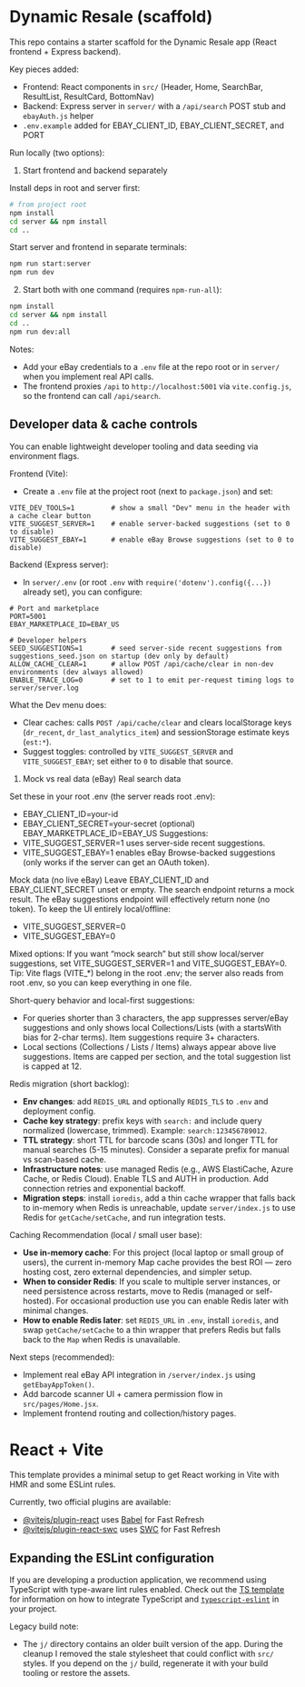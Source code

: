 # Dynamic Resale (scaffold)

This repo contains a starter scaffold for the Dynamic Resale app (React frontend + Express backend).

Key pieces added:
- Frontend: React components in `src/` (Header, Home, SearchBar, ResultList, ResultCard, BottomNav)
- Backend: Express server in `server/` with a `/api/search` POST stub and `ebayAuth.js` helper
- `.env.example` added for EBAY_CLIENT_ID, EBAY_CLIENT_SECRET, and PORT

Run locally (two options):

1) Start frontend and backend separately

Install deps in root and server first:

```bash
# from project root
npm install
cd server && npm install
cd ..
```

Start server and frontend in separate terminals:

```bash
npm run start:server
npm run dev
```

2) Start both with one command (requires `npm-run-all`):

```bash
npm install
cd server && npm install
cd ..
npm run dev:all
```

Notes:
- Add your eBay credentials to a `.env` file at the repo root or in `server/` when you implement real API calls.
- The frontend proxies `/api` to `http://localhost:5001` via `vite.config.js`, so the frontend can call `/api/search`.

## Developer data & cache controls

You can enable lightweight developer tooling and data seeding via environment flags.

Frontend (Vite):

- Create a `.env` file at the project root (next to `package.json`) and set:

```
VITE_DEV_TOOLS=1         # show a small "Dev" menu in the header with a cache clear button
VITE_SUGGEST_SERVER=1    # enable server-backed suggestions (set to 0 to disable)
VITE_SUGGEST_EBAY=1      # enable eBay Browse suggestions (set to 0 to disable)
```

Backend (Express server):

- In `server/.env` (or root `.env` with `require('dotenv').config({...})` already set), you can configure:

```
# Port and marketplace
PORT=5001
EBAY_MARKETPLACE_ID=EBAY_US

# Developer helpers
SEED_SUGGESTIONS=1       # seed server-side recent suggestions from suggestions_seed.json on startup (dev only by default)
ALLOW_CACHE_CLEAR=1      # allow POST /api/cache/clear in non-dev environments (dev always allowed)
ENABLE_TRACE_LOG=0       # set to 1 to emit per-request timing logs to server/server.log
```

What the Dev menu does:

- Clear caches: calls `POST /api/cache/clear` and clears localStorage keys (`dr_recent`, `dr_last_analytics_item`) and sessionStorage estimate keys (`est:*`).
- Suggest toggles: controlled by `VITE_SUGGEST_SERVER` and `VITE_SUGGEST_EBAY`; set either to `0` to disable that source.


1) Mock vs real data (eBay)
Real search data

Set these in your root .env (the server reads root .env):
- EBAY_CLIENT_ID=your-id
- EBAY_CLIENT_SECRET=your-secret
(optional) EBAY_MARKETPLACE_ID=EBAY_US
Suggestions:
- VITE_SUGGEST_SERVER=1 uses server-side recent suggestions.
- VITE_SUGGEST_EBAY=1 enables eBay Browse-backed suggestions (only works if the server can get an OAuth token).

Mock data (no live eBay)
Leave EBAY_CLIENT_ID and EBAY_CLIENT_SECRET unset or empty.
The search endpoint returns a mock result.
The eBay suggestions endpoint will effectively return none (no token).
To keep the UI entirely local/offline:
- VITE_SUGGEST_SERVER=0
- VITE_SUGGEST_EBAY=0

Mixed options:
If you want “mock search” but still show local/server suggestions, set VITE_SUGGEST_SERVER=1 and VITE_SUGGEST_EBAY=0.
Tip: Vite flags (VITE_*) belong in the root .env; the server also reads from root .env, so you can keep everything in one file.






Short-query behavior and local-first suggestions:

- For queries shorter than 3 characters, the app suppresses server/eBay suggestions and only shows local Collections/Lists (with a startsWith bias for 2-char terms). Item suggestions require 3+ characters.
- Local sections (Collections / Lists / Items) always appear above live suggestions. Items are capped per section, and the total suggestion list is capped at 12.

Redis migration (short backlog):
- **Env changes**: add `REDIS_URL` and optionally `REDIS_TLS` to `.env` and deployment config.
- **Cache key strategy**: prefix keys with `search:` and include query normalized (lowercase, trimmed). Example: `search:123456789012`.
- **TTL strategy**: short TTL for barcode scans (30s) and longer TTL for manual searches (5-15 minutes). Consider a separate prefix for manual vs scan-based cache.
- **Infrastructure notes**: use managed Redis (e.g., AWS ElastiCache, Azure Cache, or Redis Cloud). Enable TLS and AUTH in production. Add connection retries and exponential backoff.
- **Migration steps**: install `ioredis`, add a thin cache wrapper that falls back to in-memory when Redis is unreachable, update `server/index.js` to use Redis for `getCache/setCache`, and run integration tests.

Caching Recommendation (local / small user base):
- **Use in-memory cache**: For this project (local laptop or small group of users), the current in-memory Map cache provides the best ROI — zero hosting cost, zero external dependencies, and simpler setup.
- **When to consider Redis**: If you scale to multiple server instances, or need persistence across restarts, move to Redis (managed or self-hosted). For occasional production use you can enable Redis later with minimal changes.
- **How to enable Redis later**: set `REDIS_URL` in `.env`, install `ioredis`, and swap `getCache/setCache` to a thin wrapper that prefers Redis but falls back to the `Map` when Redis is unavailable.

Next steps (recommended):
- Implement real eBay API integration in `/server/index.js` using `getEbayAppToken()`.
- Add barcode scanner UI + camera permission flow in `src/pages/Home.jsx`.
- Implement frontend routing and collection/history pages.
# React + Vite

This template provides a minimal setup to get React working in Vite with HMR and some ESLint rules.

Currently, two official plugins are available:

- [@vitejs/plugin-react](https://github.com/vitejs/vite-plugin-react/blob/main/packages/plugin-react) uses [Babel](https://babeljs.io/) for Fast Refresh
- [@vitejs/plugin-react-swc](https://github.com/vitejs/vite-plugin-react/blob/main/packages/plugin-react-swc) uses [SWC](https://swc.rs/) for Fast Refresh

## Expanding the ESLint configuration

If you are developing a production application, we recommend using TypeScript with type-aware lint rules enabled. Check out the [TS template](https://github.com/vitejs/vite/tree/main/packages/create-vite/template-react-ts) for information on how to integrate TypeScript and [`typescript-eslint`](https://typescript-eslint.io) in your project.


Legacy build note:

- The `j/` directory contains an older built version of the app. During the cleanup I removed the stale stylesheet that could conflict with `src/` styles. If you depend on the `j/` build, regenerate it with your build tooling or restore the assets.
